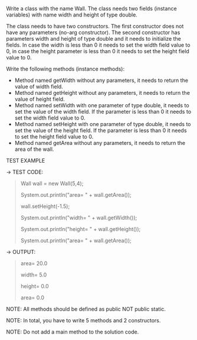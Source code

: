 Write a class with the name Wall. The class needs two fields (instance variables) with name width and height of type double.

The class needs to have two constructors. The first constructor does not have any parameters (no-arg constructor). The second constructor has parameters width and height of type double and it needs to initialize the fields. In case the width is less than 0 it needs to set the width field value to 0, in case the height parameter is less than 0 it needs to set the height field value to 0.

Write the following methods (instance methods):
* Method named getWidth without any parameters, it needs to return the value of width field.
* Method named getHeight without any parameters, it needs to return the value of height field.
* Method named setWidth with one parameter of type double, it needs to set the value of the width field. If the parameter is less than 0 it needs to set the width field value to 0.
* Method named setHeight with one parameter of type double, it needs to set the value of the height field. If the parameter is less than 0 it needs to set the height field value to 0.
* Method named getArea without any parameters, it needs to return the area of the wall.


TEST EXAMPLE

→ TEST CODE:

  > Wall wall = new Wall(5,4);
  >
  > System.out.println("area= " + wall.getArea());
  >
  > wall.setHeight(-1.5);
  >
  > System.out.println("width= " + wall.getWidth());
  >
  > System.out.println("height= " + wall.getHeight());
  >
  > System.out.println("area= " + wall.getArea());

→ OUTPUT:

  > area= 20.0
  > 
  > width= 5.0
  >
  > height= 0.0
  >
  > area= 0.0


NOTE: All methods should be defined as public NOT public static.

NOTE: In total, you have to write 5 methods and 2 constructors.

NOTE: Do not add a main method to the solution code.
